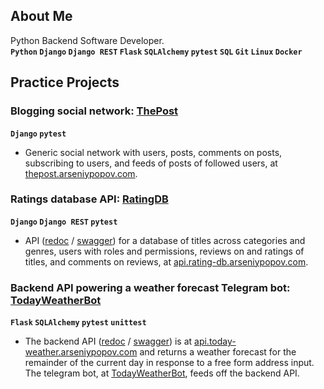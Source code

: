 ## About Me

Python Backend Software Developer.  
__`Python` `Django` `Django REST` `Flask` `SQLAlchemy` `pytest` `SQL` `Git` `Linux` `Docker`__  

## Practice Projects

### Blogging social network: [ThePost](https://github.com/Arseniy-Popov/ThePost)
__`Django` `pytest`__
- Generic social network with users, posts, comments on posts, subscribing to users, and feeds of posts of followed users, at [thepost.arseniypopov.com](http://thepost.arseniypopov.com/).

### Ratings database API: [RatingDB](https://github.com/Arseniy-Popov/RatingDB)  
__`Django` `Django REST` `pytest`__
- API ([redoc](http://api.rating-db.arseniypopov.com/docs/redoc.html) / [swagger](http://api.rating-db.arseniypopov.com/docs/swagger.html)) for a database of titles across categories and genres, users with roles and permissions, reviews on and ratings of titles, and comments on reviews, at [api.rating-db.arseniypopov.com](http://api.rating-db.arseniypopov.com/api/v1/).

### Backend API powering a weather forecast Telegram bot: [TodayWeatherBot](https://github.com/Arseniy-Popov/TodayWeatherBot)
__`Flask` `SQLAlchemy` `pytest` `unittest`__
* The backend API ([redoc](http://api.today-weather.arseniypopov.com/docs/redoc.html) / [swagger](http://api.today-weather.arseniypopov.com/docs/swagger.html)) is at [api.today-weather.arseniypopov.com](http://api.today-weather.arseniypopov.com) and returns a weather forecast for the remainder of the current day in response to a free form address input. The telegram bot, at [TodayWeatherBot](https://t.me/AMP_TodayWeatherBot), feeds off the backend API.



